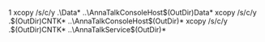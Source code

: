 1 xcopy /s/c/y .\Data\* ..\AnnaTalkConsoleHost\$(OutDir)Data\*
xcopy /s/c/y .\$(OutDir)CNTK* ..\AnnaTalkConsoleHost\$(OutDir)*
xcopy /s/c/y .\$(OutDir)CNTK* ..\AnnaTalkService\$(OutDir)*
